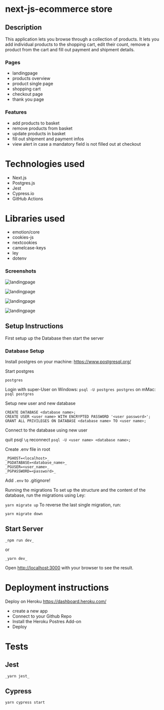 # next-js-ecommerce store

## Description

This application lets you browse through a collection of products. It lets you add individual products to the shopping cart, edit their count, remove a product from the cart and fill out payment and shipment details.

### Pages

- landingpage
- products overview
- product single page
- shopping cart
- checkout page
- thank you page

### Features

- add products to basket
- remove products from basket
- update products in basket
- fill out shipment and payment infos
- view alert in case a mandatory field is not filled out at checkout

# Technologies used

- Next.js
- Postgres.js
- Jest
- Cypress.io
- GitHub Actions

# Libraries used

- emotion/core
- cookies-js
- nextcookies
- camelcase-keys
- ley
- dotenv

### Screenshots

![landingpage](markdown/img1.png 'Landingpage')

![landingpage](markdown/img2.png 'Shop')

![landingpage](markdown/img3.png 'Cart')

![landingpage](markdown/img4.png 'Checkout')

## Setup Instructions

First setup up the Database then start the server

### Database Setup

Install postgres on your machine: https://www.postgresql.org/

Start postgres

```
postgres
```

Login with super-User on Windows:
`psql -U postgres postgres`
on mMac:
`psql postgres`

Setup new user and new database

```
CREATE DATABASE <database name>;
CREATE USER <user name> WITH ENCRYPTED PASSWORD '<user password>';
GRANT ALL PRIVILEGES ON DATABASE <database name> TO <user name>;
```

Connect to the database using new user

quit psql
`\q`
reconnect
`psql -U <user name> <database name>;`

Create .env file in root

```
_PGHOST=<localhost>_
_PGDATABASE=<database_name>_
_PGUSER=<user_name>_
_PGPASSWORD=<password>_
```

Add `.env` to .gitignore!

Running the migrations
To set up the structure and the content of the database, run the migrations using Ley:

`yarn migrate up`
To reverse the last single migration, run:

`yarn migrate down`

## Start Server

`_npm run dev_`

or

`_yarn dev_`

Open [http://localhost:3000](http://localhost:3000) with your browser to see the result.

# Deployment instructions

Deploy on Heroku https://dashboard.heroku.com/

- create a new app
- Connect to your Github Repo
- Install the Heroku Postres Add-on
- Deploy

# Tests

## Jest

`_yarn jest_`

## Cypress

`yarn cypress start`
